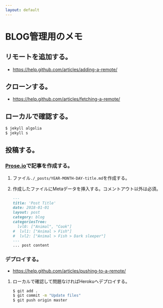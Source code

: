 ```yaml
---
layout: default
---
```


# BLOG管理用のメモ

## リモートを追加する。
* https://help.github.com/articles/adding-a-remote/

## クローンする。
* https://help.github.com/articles/fetching-a-remote/

## ローカルで確認する。
~~~ sh
$ jekyll algolia
$ jekyll s
~~~ 

## 投稿する。
### [Prose.io](http://prose.io)で記事を作成する。
1. ファイル`./_posts/YEAR-MONTH-DAY-title.md`を作成する。

1. 作成したファイルにMetaデータを挿入する。コメントアウト以外は必須。
    ~~~ md
    ---
    title: 'Post Title'
    date: 2018-01-01
    layout: post
    category: blog
    categoriesTree:
      lvl0: ["Animal", "Cook"]
    #  lvl1: ["Animal > Fish"]
    #  lvl2: ["Animal > Fish > Dark sleeper"]
    ---
    ... post content
    ~~~
    
### デプロイする。
* https://help.github.com/articles/pushing-to-a-remote/

1. ローカルで確認して問題なければHerokuへデプロイする。
    ~~~ sh
    $ git add .
    $ git commit -m "Update files"
    $ git push origin master
    ~~~
